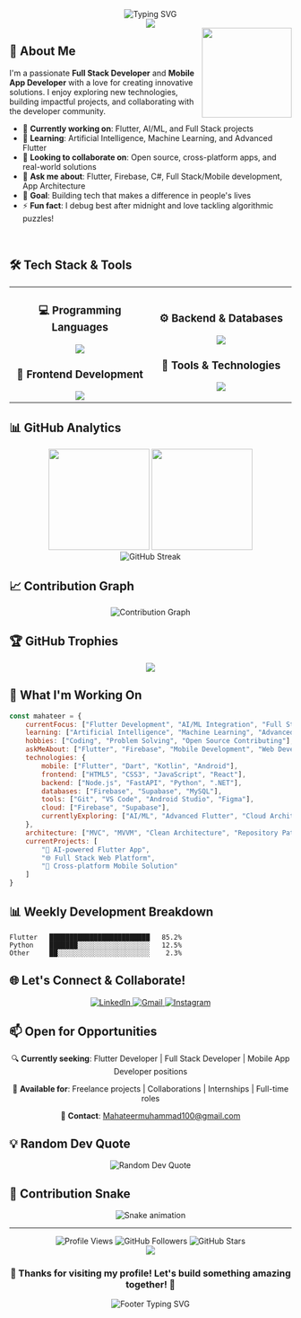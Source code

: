 <div align="center">
  <img src="https://readme-typing-svg.herokuapp.com?font=Fira+Code&size=32&duration=4000&pause=1000&color=00D9FF&center=true&vCenter=true&multiline=true&width=800&height=100&lines=Hi+%F0%9F%91%8B+I'm+Mahateer+Muhammad;" alt="Typing SVG" />
</div>

<div align="center">
  <img src="https://capsule-render.vercel.app/api?type=waving&color=gradient&customColorList=6,11,20&height=120&section=header&text=Welcome%20to%20my%20GitHub!&fontSize=40&fontColor=fff&animation=twinkling" />
</div>

<img align="right" height="160" src="https://media.giphy.com/media/v1.Y2lkPTc5MGI3NjExdHV6c2FwZTEyMTQydzhzOTRmZTllZGhvbDJsNHVjZGJ5cjF2OXA3byZlcD12MV9pbnRlcm5hbF9naWZfYnlfaWQmY3Q9Zw/qgQUggAC3Pfv687qPC/giphy.gif" />

## 🚀 About Me

I'm a passionate **Full Stack Developer** and **Mobile App Developer** with a love for creating innovative solutions. I enjoy exploring new technologies, building impactful projects, and collaborating with the developer community.

- 🔭 **Currently working on**: Flutter, AI/ML, and Full Stack projects
- 🌱 **Learning**: Artificial Intelligence, Machine Learning, and Advanced Flutter
- 👯 **Looking to collaborate on**: Open source, cross-platform apps, and real-world solutions
- 💬 **Ask me about**: Flutter, Firebase, C#, Full Stack/Mobile development, App Architecture
- 🎯 **Goal**: Building tech that makes a difference in people's lives
- ⚡ **Fun fact**: I debug best after midnight and love tackling algorithmic puzzles!

<br clear="right"/>

## 🛠️ Tech Stack & Tools

<div align="center">
<table>
<tr>
<td align="center" width="50%">

### 💻 Programming Languages
<img src="https://skillicons.dev/icons?i=c,cpp,cs,js,python,dart,kotlin&theme=dark" />

### 🎨 Frontend Development
<img src="https://skillicons.dev/icons?i=html,css,flutter,react&theme=dark" />

</td>
<td align="center" width="50%">

### ⚙️ Backend & Databases
<img src="https://skillicons.dev/icons?i=dotnet,nodejs,fastapi,firebase,supabase,mysql&theme=dark" />

### 🔧 Tools & Technologies
<img src="https://skillicons.dev/icons?i=git,vscode,androidstudio,figma&theme=dark" />

</td>
</tr>
</table>
</div>

## 📊 GitHub Analytics

<div align="center">
  <img height="180em" src="https://github-readme-stats.vercel.app/api?username=MahateerMuhammad&show_icons=true&count_private=true&theme=tokyonight&hide_border=true&bg_color=0D1117&title_color=00D9FF&icon_color=00D9FF&text_color=C9D1D9&ring_color=00D9FF" />
  <img height="180em" src="https://github-readme-stats.vercel.app/api/top-langs/?username=MahateerMuhammad&layout=compact&theme=tokyonight&hide_border=true&bg_color=0D1117&title_color=00D9FF&text_color=C9D1D9&langs_count=8" />
</div>

<div align="center">
  <img src="https://github-readme-streak-stats.herokuapp.com?user=MahateerMuhammad&theme=tokyonight&hide_border=true&background=0D1117&ring=00D9FF&fire=00D9FF&currStreakLabel=00D9FF" alt="GitHub Streak" />
</div>

## 📈 Contribution Graph
<div align="center">
  <img src="https://github-readme-activity-graph.vercel.app/graph?username=MahateerMuhammad&theme=tokyo-night&bg_color=0D1117&color=00D9FF&line=00D9FF&point=FFFFFF&area=true&hide_border=true" alt="Contribution Graph" />
</div>

## 🏆 GitHub Trophies
<div align="center">
  <img src="https://github-profile-trophy.vercel.app/?username=MahateerMuhammad&theme=tokyonight&no-frame=true&no-bg=true&margin-w=4&row=2&column=3" />
</div>



## 💼 What I'm Working On

```javascript
const mahateer = {
    currentFocus: ["Flutter Development", "AI/ML Integration", "Full Stack Apps"],
    learning: ["Artificial Intelligence", "Machine Learning", "Advanced Flutter"],
    hobbies: ["Coding", "Problem Solving", "Open Source Contributing"],
    askMeAbout: ["Flutter", "Firebase", "Mobile Development", "Web Development"],
    technologies: {
        mobile: ["Flutter", "Dart", "Kotlin", "Android"],
        frontend: ["HTML5", "CSS3", "JavaScript", "React"],
        backend: ["Node.js", "FastAPI", "Python", ".NET"],
        databases: ["Firebase", "Supabase", "MySQL"],
        tools: ["Git", "VS Code", "Android Studio", "Figma"],
        cloud: ["Firebase", "Supabase"],
        currentlyExploring: ["AI/ML", "Advanced Flutter", "Cloud Architecture"]
    },
    architecture: ["MVC", "MVVM", "Clean Architecture", "Repository Pattern"],
    currentProjects: [
        "🤖 AI-powered Flutter App",
        "🌐 Full Stack Web Platform",
        "📱 Cross-platform Mobile Solution"
    ]
}
```

## 📊 Weekly Development Breakdown

<!--START_SECTION:waka-->
```text
Flutter   █████████████████████████   85.2%
Python    ███████░░░░░░░░░░░░░░░░░░   12.5%
Other     ██░░░░░░░░░░░░░░░░░░░░░░░    2.3%
```
<!--END_SECTION:waka-->

## 🌐 Let's Connect & Collaborate!

<div align="center">
  <a href="https://www.linkedin.com/in/mahateer-muhammad-a74284356" target="_blank">
    <img src="https://img.shields.io/badge/LinkedIn-0077B5?style=for-the-badge&logo=linkedin&logoColor=white" alt="LinkedIn" />
  </a>
  <a href="mailto:Mahateermuhammad100@gmail.com" target="_blank">
    <img src="https://img.shields.io/badge/Gmail-D14836?style=for-the-badge&logo=gmail&logoColor=white" alt="Gmail" />
  </a>
  <a href="https://www.instagram.com/__mahateer__?igsh=MTZvcG96MXZkbzZsbQ==&utm_source=qr" target="_blank">
    <img src="https://img.shields.io/badge/Instagram-E4405F?style=for-the-badge&logo=instagram&logoColor=white" alt="Instagram" />
  </a>
</div>

## 📫 Open for Opportunities

<div align="center">
  
🔍 **Currently seeking**: Flutter Developer | Full Stack Developer | Mobile App Developer positions

💼 **Available for**: Freelance projects | Collaborations | Internships | Full-time roles

📧 **Contact**: Mahateermuhammad100@gmail.com

</div>

## 💡 Random Dev Quote
<div align="center">
  <img src="https://quotes-github-readme.vercel.app/api?type=horizontal&theme=tokyonight&border=true" alt="Random Dev Quote" />
</div>

## 🐍 Contribution Snake
<div align="center">
  <img src="https://raw.githubusercontent.com/MahateerMuhammad/MahateerMuhammad/output/snake.svg" alt="Snake animation" />
</div>

---

<div align="center">
  <img src="https://komarev.com/ghpvc/?username=MahateerMuhammad&label=Profile%20Views&color=00D9FF&style=for-the-badge" alt="Profile Views" />
  <img src="https://img.shields.io/github/followers/MahateerMuhammad?label=Followers&style=for-the-badge&color=00D9FF" alt="GitHub Followers" />
  <img src="https://img.shields.io/github/stars/MahateerMuhammad?label=Stars&style=for-the-badge&color=00D9FF" alt="GitHub Stars" />
</div>

<div align="center">
  <img src="https://capsule-render.vercel.app/api?type=waving&color=gradient&customColorList=6,11,20&height=100&section=footer&fontSize=40&fontColor=fff&animation=twinkling" />
</div>

<div align="center">
  <h3>💙 Thanks for visiting my profile! Let's build something amazing together! 💙</h3>
  <img src="https://readme-typing-svg.herokuapp.com?font=Fira+Code&size=22&duration=3000&pause=1000&color=00D9FF&center=true&vCenter=true&width=600&lines=Let's+create+amazing+projects+together!;Always+learning%2C+always+coding!;Open+to+new+opportunities!" alt="Footer Typing SVG" />
</div>
